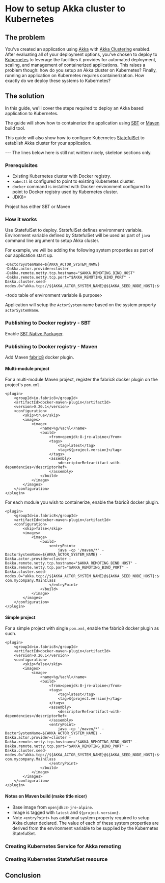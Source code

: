 # How to setup Akka cluster to Kubernetes

## The problem

You've created an application using [Akka](http://akka.io/) with [Akka Clustering](http://doc.akka.io/docs/akka/current/scala/common/cluster.html) enabled. After evaluating all of your deployment options, you've chosen to deploy to [Kubernetes](https://kubernetes.io/) to leverage the facilities it provides for automated deployment, scaling, and management of containerized applications. This raises a problem though: how do you setup an Akka cluster on Kubernetes? Finally, running an application on Kubernetes requires containerization. How exactly do we deploy these systems to Kubernetes?

## The solution

In this guide, we'll cover the steps required to deploy an Akka based application to Kubernetes.

The guide will show how to containerize the application using [SBT](http://www.scala-sbt.org/) or [Maven](https://maven.apache.org/) build tool.

This guide will also show how to configure Kubernetes [StatefulSet](https://kubernetes.io/docs/concepts/workloads/controllers/statefulset/) to establish Akka cluster for your application.


--- The lines below here is still not written nicely, skeleton sections only.

### Prerequisites

* Existing Kubernetes cluster with Docker registry.
* `kubectl` is configured to point to existing Kubernetes cluster.
* `docker` command is installed with Docker environment configured to point to Docker registry used by Kubernetes cluster.
* JDK8+

Project has either SBT or Maven

### How it works

Use StatefulSet to deploy.
StatefulSet defines environment variable.
Environment variable defined by StatefulSet will be used as part of `java` command line argument to setup Akka cluster.

For example, we will be adding the following system properties as part of our application start up.

```
-DactorSystemName=${AKKA_ACTOR_SYSTEM_NAME}
-Dakka.actor.provider=cluster
-Dakka.remote.netty.tcp.hostname="$AKKA_REMOTING_BIND_HOST"
-Dakka.remote.netty.tcp.port="$AKKA_REMOTING_BIND_PORT" -Dakka.cluster.seed-nodes.0="akka.tcp://${AKKA_ACTOR_SYSTEM_NAME}@${AKKA_SEED_NODE_HOST}:${AKKA_SEED_NODE_PORT}"
```

<todo table of environment variable & purpose>

Application will setup the `ActorSystem` name based on the system property `actorSystemName`.


### Publishing to Docker registry - SBT

Enable [SBT Native Packager](http://www.scala-sbt.org/sbt-native-packager/).


<todo>

### Publishing to Docker registry - Maven

Add Maven [fabric8](https://dmp.fabric8.io/) docker plugin.

#### Multi-module project

For a multi-module Maven project, register the fabric8 docker plugin on the project's `pom.xml`.

```
<plugin>
    <groupId>io.fabric8</groupId>
    <artifactId>docker-maven-plugin</artifactId>
    <version>0.20.1</version>
    <configuration>
        <skip>true</skip>
        <images>
            <image>
                <name>%g/%a:%l</name>
                <build>
                    <from>openjdk:8-jre-alpine</from>
                    <tags>
                        <tag>latest</tag>
                        <tag>${project.version}</tag>
                    </tags>
                    <assembly>
                        <descriptorRef>artifact-with-dependencies</descriptorRef>
                    </assembly>
                </build>
            </image>
        </images>
    </configuration>
</plugin>
```

For each module you wish to containerize, enable the fabric8 docker plugin.

```
<plugin>
    <groupId>io.fabric8</groupId>
    <artifactId>docker-maven-plugin</artifactId>
    <configuration>
        <skip>false</skip>
        <images>
            <image>
                <build>
                    <entryPoint>
                        java -cp '/maven/*' -DactorSystemName=${AKKA_ACTOR_SYSTEM_NAME} -Dakka.actor.provider=cluster -Dakka.remote.netty.tcp.hostname="$AKKA_REMOTING_BIND_HOST" -Dakka.remote.netty.tcp.port="$AKKA_REMOTING_BIND_PORT" -Dakka.cluster.seed-nodes.0="akka.tcp://${AKKA_ACTOR_SYSTEM_NAME}@${AKKA_SEED_NODE_HOST}:${AKKA_SEED_NODE_PORT}" com.mycompany.MainClass
                    </entryPoint>
                </build>
            </image>
        </images>
    </configuration>
</plugin>

```

#### Simple project

For a simple project with single `pom.xml`, enable the fabric8 docker plugin as such.

```
<plugin>
    <groupId>io.fabric8</groupId>
    <artifactId>docker-maven-plugin</artifactId>
    <version>0.20.1</version>
    <configuration>
        <skip>false</skip>
        <images>
            <image>
                <name>%g/%a:%l</name>
                <build>
                    <from>openjdk:8-jre-alpine</from>
                    <tags>
                        <tag>latest</tag>
                        <tag>${project.version}</tag>
                    </tags>
                    <assembly>
                        <descriptorRef>artifact-with-dependencies</descriptorRef>
                    </assembly>
                    <entryPoint>
                        java -cp '/maven/*' -DactorSystemName=${AKKA_ACTOR_SYSTEM_NAME} -Dakka.actor.provider=cluster -Dakka.remote.netty.tcp.hostname="$AKKA_REMOTING_BIND_HOST" -Dakka.remote.netty.tcp.port="$AKKA_REMOTING_BIND_PORT" -Dakka.cluster.seed-nodes.0="akka.tcp://${AKKA_ACTOR_SYSTEM_NAME}@${AKKA_SEED_NODE_HOST}:${AKKA_SEED_NODE_PORT}" com.mycompany.MainClass
                    </entryPoint>                    
                </build>
            </image>
        </images>
    </configuration>
</plugin>
```

#### Notes on Maven build (make title nicer)

* Base image from `openjdk:8-jre-alpine`.
* Image is tagged with `latest` and `${project.version}`.
* Note `<entryPoint>` has additional system property required to setup Akka cluster declared. The value of each of these system properties are derived from the environment variable to be supplied by the Kubernetes StatefulSet.


### Creating Kubernetes Service for Akka remoting

<todo>


### Creating Kubernetes StatefulSet resource

<todo>


## Conclusion

<todo putting it all together>
